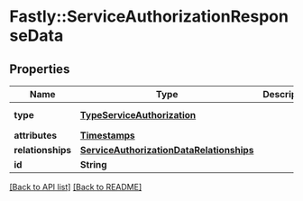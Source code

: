 # Fastly::ServiceAuthorizationResponseData

## Properties

| Name | Type | Description | Notes |
| ---- | ---- | ----------- | ----- |
| **type** | [**TypeServiceAuthorization**](TypeServiceAuthorization.md) |  | [optional][default to &#39;service_authorization&#39;] |
| **attributes** | [**Timestamps**](Timestamps.md) |  | [optional] |
| **relationships** | [**ServiceAuthorizationDataRelationships**](ServiceAuthorizationDataRelationships.md) |  | [optional] |
| **id** | **String** |  | [optional][readonly] |

[[Back to API list]](../../README.md#endpoints) [[Back to README]](../../README.md)

